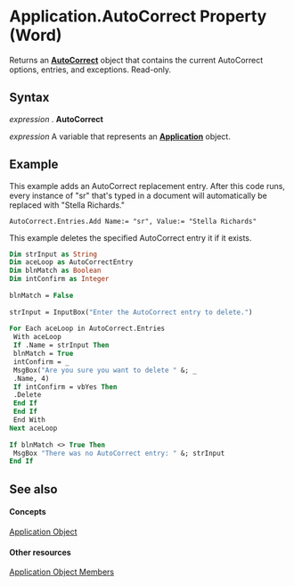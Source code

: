 
# Application.AutoCorrect Property (Word)

Returns an  **[AutoCorrect](dea9b72c-4378-05ac-ec4b-51cf3af3f2a3.md)** object that contains the current AutoCorrect options, entries, and exceptions. Read-only.


## Syntax

 _expression_ . **AutoCorrect**

 _expression_ A variable that represents an **[Application](d1cf6f8f-4e88-bf01-93b4-90a83f79cb44.md)** object.


## Example

This example adds an AutoCorrect replacement entry. After this code runs, every instance of "sr" that's typed in a document will automatically be replaced with "Stella Richards."


```
AutoCorrect.Entries.Add Name:= "sr", Value:= "Stella Richards"
```

This example deletes the specified AutoCorrect entry it if it exists.




```vb
Dim strInput as String 
Dim aceLoop as AutoCorrectEntry 
Dim blnMatch as Boolean 
Dim intConfirm as Integer 
 
blnMatch = False 
 
strInput = InputBox("Enter the AutoCorrect entry to delete.") 
 
For Each aceLoop in AutoCorrect.Entries 
 With aceLoop 
 If .Name = strInput Then 
 blnMatch = True 
 intConfirm = _ 
 MsgBox("Are you sure you want to delete " &; _ 
 .Name, 4) 
 If intConfirm = vbYes Then 
 .Delete 
 End If 
 End If 
 End With 
Next aceLoop 
 
If blnMatch <> True Then 
 MsgBox "There was no AutoCorrect entry: " &; strInput 
End If
```


## See also


#### Concepts


[Application Object](d1cf6f8f-4e88-bf01-93b4-90a83f79cb44.md)
#### Other resources


[Application Object Members](71669f1e-65f1-b0f1-b67d-355dfdbebe50.md)
